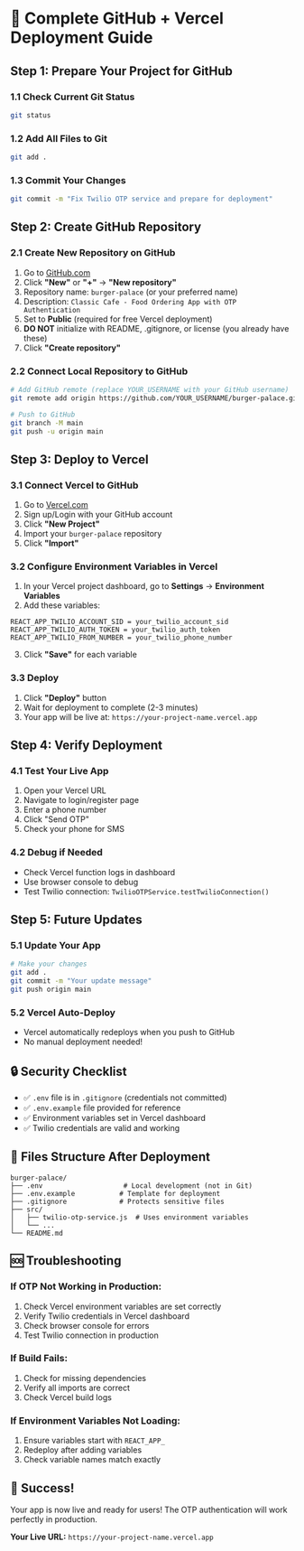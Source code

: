# 🚀 Complete GitHub + Vercel Deployment Guide

## Step 1: Prepare Your Project for GitHub

### 1.1 Check Current Git Status
```bash
git status
```

### 1.2 Add All Files to Git
```bash
git add .
```

### 1.3 Commit Your Changes
```bash
git commit -m "Fix Twilio OTP service and prepare for deployment"
```

## Step 2: Create GitHub Repository

### 2.1 Create New Repository on GitHub
1. Go to [GitHub.com](https://github.com)
2. Click **"New"** or **"+"** → **"New repository"**
3. Repository name: `burger-palace` (or your preferred name)
4. Description: `Classic Cafe - Food Ordering App with OTP Authentication`
5. Set to **Public** (required for free Vercel deployment)
6. **DO NOT** initialize with README, .gitignore, or license (you already have these)
7. Click **"Create repository"**

### 2.2 Connect Local Repository to GitHub
```bash
# Add GitHub remote (replace YOUR_USERNAME with your GitHub username)
git remote add origin https://github.com/YOUR_USERNAME/burger-palace.git

# Push to GitHub
git branch -M main
git push -u origin main
```

## Step 3: Deploy to Vercel

### 3.1 Connect Vercel to GitHub
1. Go to [Vercel.com](https://vercel.com)
2. Sign up/Login with your GitHub account
3. Click **"New Project"**
4. Import your `burger-palace` repository
5. Click **"Import"**

### 3.2 Configure Environment Variables in Vercel
1. In your Vercel project dashboard, go to **Settings** → **Environment Variables**
2. Add these variables:

```
REACT_APP_TWILIO_ACCOUNT_SID = your_twilio_account_sid
REACT_APP_TWILIO_AUTH_TOKEN = your_twilio_auth_token
REACT_APP_TWILIO_FROM_NUMBER = your_twilio_phone_number
```

3. Click **"Save"** for each variable

### 3.3 Deploy
1. Click **"Deploy"** button
2. Wait for deployment to complete (2-3 minutes)
3. Your app will be live at: `https://your-project-name.vercel.app`

## Step 4: Verify Deployment

### 4.1 Test Your Live App
1. Open your Vercel URL
2. Navigate to login/register page
3. Enter a phone number
4. Click "Send OTP"
5. Check your phone for SMS

### 4.2 Debug if Needed
- Check Vercel function logs in dashboard
- Use browser console to debug
- Test Twilio connection: `TwilioOTPService.testTwilioConnection()`

## Step 5: Future Updates

### 5.1 Update Your App
```bash
# Make your changes
git add .
git commit -m "Your update message"
git push origin main
```

### 5.2 Vercel Auto-Deploy
- Vercel automatically redeploys when you push to GitHub
- No manual deployment needed!

## 🔒 Security Checklist

- ✅ `.env` file is in `.gitignore` (credentials not committed)
- ✅ `.env.example` file provided for reference
- ✅ Environment variables set in Vercel dashboard
- ✅ Twilio credentials are valid and working

## 📁 Files Structure After Deployment

```
burger-palace/
├── .env                    # Local development (not in Git)
├── .env.example           # Template for deployment
├── .gitignore             # Protects sensitive files
├── src/
│   ├── twilio-otp-service.js  # Uses environment variables
│   └── ...
└── README.md
```

## 🆘 Troubleshooting

### If OTP Not Working in Production:
1. Check Vercel environment variables are set correctly
2. Verify Twilio credentials in Vercel dashboard
3. Check browser console for errors
4. Test Twilio connection in production

### If Build Fails:
1. Check for missing dependencies
2. Verify all imports are correct
3. Check Vercel build logs

### If Environment Variables Not Loading:
1. Ensure variables start with `REACT_APP_`
2. Redeploy after adding variables
3. Check variable names match exactly

## 🎉 Success!

Your app is now live and ready for users! The OTP authentication will work perfectly in production.

**Your Live URL:** `https://your-project-name.vercel.app`
